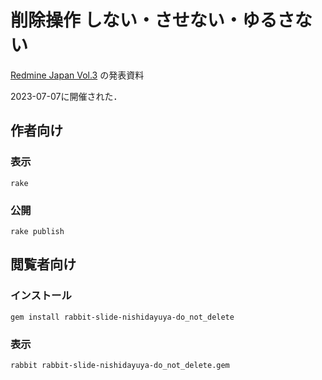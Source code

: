 # 削除操作 しない・させない・ゆるさない

[Redmine Japan Vol.3](https://redmine-japan.org/timetable/#b07-1) の発表資料

2023-07-07に開催された．

## 作者向け

### 表示

    rake

### 公開

    rake publish

## 閲覧者向け

### インストール

    gem install rabbit-slide-nishidayuya-do_not_delete

### 表示

    rabbit rabbit-slide-nishidayuya-do_not_delete.gem
